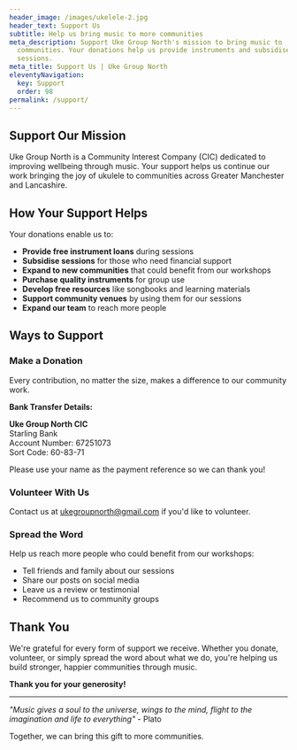 ```yaml
---
header_image: /images/ukelele-2.jpg
header_text: Support Us
subtitle: Help us bring music to more communities
meta_description: Support Uke Group North's mission to bring music to
  communities. Your donations help us provide instruments and subsidised
  sessions.
meta_title: Support Us | Uke Group North
eleventyNavigation:
  key: Support
  order: 98
permalink: /support/
---
```

## Support Our Mission

Uke Group North is a Community Interest Company (CIC) dedicated to improving wellbeing through music. Your support helps us continue our work bringing the joy of ukulele to communities across Greater Manchester and Lancashire.

## How Your Support Helps

Your donations enable us to:

- **Provide free instrument loans** during sessions
- **Subsidise sessions** for those who need financial support
- **Expand to new communities** that could benefit from our workshops
- **Purchase quality instruments** for group use
- **Develop free resources** like songbooks and learning materials
- **Support community venues** by using them for our sessions
- **Expand our team** to reach more people

## Ways to Support

### Make a Donation

Every contribution, no matter the size, makes a difference to our community work.

**Bank Transfer Details:**

**Uke Group North CIC**  
Starling Bank  
Account Number: 67251073  
Sort Code: 60-83-71

Please use your name as the payment reference so we can thank you!

### Volunteer With Us

Contact us at [ukegroupnorth@gmail.com](mailto:ukegroupnorth@gmail.com) if you'd like to volunteer.

### Spread the Word

Help us reach more people who could benefit from our workshops:
- Tell friends and family about our sessions
- Share our posts on social media
- Leave us a review or testimonial
- Recommend us to community groups

## Thank You

We're grateful for every form of support we receive. Whether you donate, volunteer, or simply spread the word about what we do, you're helping us build stronger, happier communities through music.

**Thank you for your generosity!**

---

*"Music gives a soul to the universe, wings to the mind, flight to the imagination and life to everything"* - Plato

Together, we can bring this gift to more communities.
